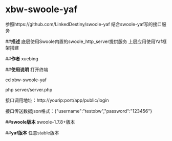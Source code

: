 # xbw-swoole-yaf
参照https://github.com/LinkedDestiny/swoole-yaf
结合swoole-yaf写的接口服务

##**描述**
底层使用Swoole内置的swoole_http_server提供服务
上层应用使用Yaf框架搭建


##**作者**
xuebing

##**使用说明**
打开终端

cd xbw-swoole-yaf

php server/server.php


接口调用地址：http://yourip:port/app/public/login

接口传送数据json格式：{"username":"testxbw","password":"123456"}


##**swoole版本**
swoole-1.7.8+版本

##**yaf版本**
任意stable版本
